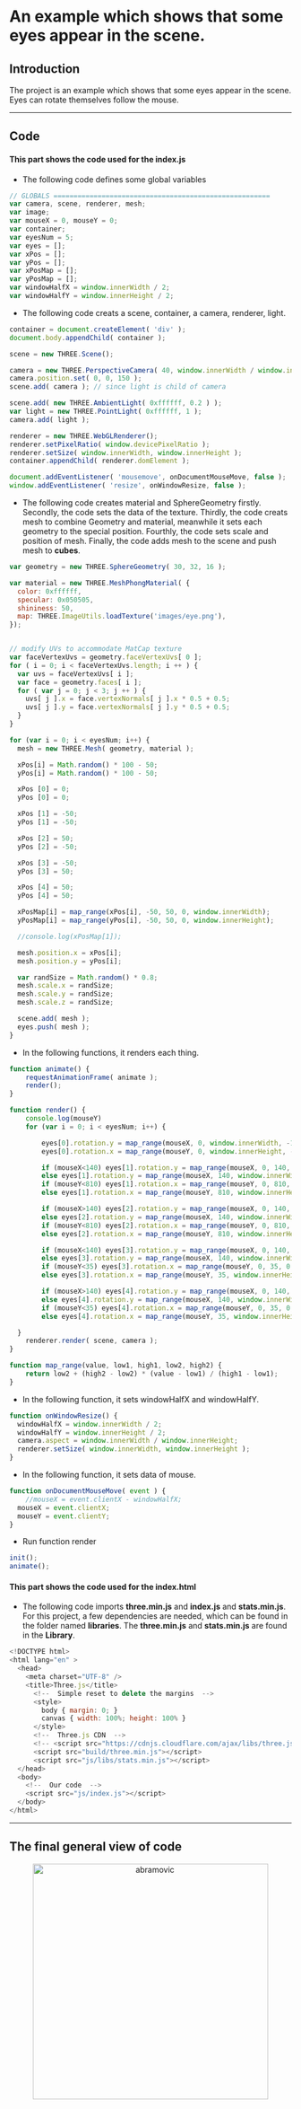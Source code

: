 # An example which shows that some eyes appear in the scene.

## Introduction

The project is an example which shows that some eyes appear in the scene. Eyes can rotate themselves follow the mouse.

---

## Code

#### This part shows the code used for the **index.js**

* The following code defines some global variables

```JavaScript
// GLOBALS ======================================================
var camera, scene, renderer, mesh;
var image;
var mouseX = 0, mouseY = 0;
var container;
var eyesNum = 5;
var eyes = [];
var xPos = [];
var yPos = [];
var xPosMap = [];
var yPosMap = [];
var windowHalfX = window.innerWidth / 2;
var windowHalfY = window.innerHeight / 2;
```

* The following code creats a scene, container, a camera, renderer, light.

```JavaScript
container = document.createElement( 'div' );
document.body.appendChild( container );

scene = new THREE.Scene();

camera = new THREE.PerspectiveCamera( 40, window.innerWidth / window.innerHeight, 1, 1000 );
camera.position.set( 0, 0, 150 );
scene.add( camera ); // since light is child of camera

scene.add( new THREE.AmbientLight( 0xffffff, 0.2 ) );
var light = new THREE.PointLight( 0xffffff, 1 );
camera.add( light );

renderer = new THREE.WebGLRenderer();
renderer.setPixelRatio( window.devicePixelRatio );
renderer.setSize( window.innerWidth, window.innerHeight );
container.appendChild( renderer.domElement );

document.addEventListener( 'mousemove', onDocumentMouseMove, false );
window.addEventListener( 'resize', onWindowResize, false );
```

* The following code creates material and SphereGeometry firstly. Secondly, the code sets the data of the texture. Thirdly, the code creats mesh to combine Geometry and material, meanwhile it sets each geometry to the special position. Fourthly, the code sets scale and position of mesh. Finally, the code adds mesh to the scene and push mesh to **cubes**.

```JavaScript
var geometry = new THREE.SphereGeometry( 30, 32, 16 );

var material = new THREE.MeshPhongMaterial( {
  color: 0xffffff,
  specular: 0x050505,
  shininess: 50,
  map: THREE.ImageUtils.loadTexture('images/eye.png'),
});


// modify UVs to accommodate MatCap texture
var faceVertexUvs = geometry.faceVertexUvs[ 0 ];
for ( i = 0; i < faceVertexUvs.length; i ++ ) {
  var uvs = faceVertexUvs[ i ];
  var face = geometry.faces[ i ];
  for ( var j = 0; j < 3; j ++ ) {
    uvs[ j ].x = face.vertexNormals[ j ].x * 0.5 + 0.5;
    uvs[ j ].y = face.vertexNormals[ j ].y * 0.5 + 0.5;
  }
}

for (var i = 0; i < eyesNum; i++) {
  mesh = new THREE.Mesh( geometry, material );

  xPos[i] = Math.random() * 100 - 50;
  yPos[i] = Math.random() * 100 - 50;

  xPos [0] = 0;
  yPos [0] = 0;

  xPos [1] = -50;
  yPos [1] = -50;

  xPos [2] = 50;
  yPos [2] = -50;

  xPos [3] = -50;
  yPos [3] = 50;

  xPos [4] = 50;
  yPos [4] = 50;

  xPosMap[i] = map_range(xPos[i], -50, 50, 0, window.innerWidth);
  yPosMap[i] = map_range(yPos[i], -50, 50, 0, window.innerHeight);

  //console.log(xPosMap[1]);

  mesh.position.x = xPos[i];
  mesh.position.y = yPos[i];

  var randSize = Math.random() * 0.8;
  mesh.scale.x = randSize;
  mesh.scale.y = randSize;
  mesh.scale.z = randSize;

  scene.add( mesh );
  eyes.push( mesh );
}
```

* In the following functions, it renders each thing.

```JavaScript
function animate() {
	requestAnimationFrame( animate );
	render();
}

function render() {
	console.log(mouseY)
	for (var i = 0; i < eyesNum; i++) {

		eyes[0].rotation.y = map_range(mouseX, 0, window.innerWidth, -1.14, 1.14);
		eyes[0].rotation.x = map_range(mouseY, 0, window.innerHeight, -1.14, 1.14);

		if (mouseX<140) eyes[1].rotation.y = map_range(mouseX, 0, 140, -0.2, 0.25);
		else eyes[1].rotation.y = map_range(mouseX, 140, window.innerWidth, 0.25, 1.14);
		if (mouseY<810) eyes[1].rotation.x = map_range(mouseY, 0, 810, -1.14, -0.25);
		else eyes[1].rotation.x = map_range(mouseY, 810, window.innerHeight, -0.25, 0);

		if (mouseX>140) eyes[2].rotation.y = map_range(mouseX, 0, 140, -0.2, 0.25);
		else eyes[2].rotation.y = map_range(mouseX, 140, window.innerWidth, 0.25, 1.14);
		if (mouseY<810) eyes[2].rotation.x = map_range(mouseY, 0, 810, -1.14, -0.25);
		else eyes[2].rotation.x = map_range(mouseY, 810, window.innerHeight, -0.25, 0);

		if (mouseX<140) eyes[3].rotation.y = map_range(mouseX, 0, 140, -0.2, 0.25);
		else eyes[3].rotation.y = map_range(mouseX, 140, window.innerWidth, 0.25, 1.14);
		if (mouseY<35) eyes[3].rotation.x = map_range(mouseY, 0, 35, 0, 0.25);
		else eyes[3].rotation.x = map_range(mouseY, 35, window.innerHeight, 0.25, 1.14);

		if (mouseX>140) eyes[4].rotation.y = map_range(mouseX, 0, 140, -0.2, 0.25);
		else eyes[4].rotation.y = map_range(mouseX, 140, window.innerWidth, 0.25, 1.14);
		if (mouseY<35) eyes[4].rotation.x = map_range(mouseY, 0, 35, 0, 0.25);
		else eyes[4].rotation.x = map_range(mouseY, 35, window.innerHeight, 0.25, 1.14);

  }
	renderer.render( scene, camera );
}

function map_range(value, low1, high1, low2, high2) {
	return low2 + (high2 - low2) * (value - low1) / (high1 - low1);
}
```

* In the following function, it sets windowHalfX and windowHalfY.

```JavaScript
function onWindowResize() {
  windowHalfX = window.innerWidth / 2;
  windowHalfY = window.innerHeight / 2;
  camera.aspect = window.innerWidth / window.innerHeight;
  renderer.setSize( window.innerWidth, window.innerHeight );
}
```

* In the following function, it sets data of mouse.

```JavaScript
function onDocumentMouseMove( event ) {
	//mouseX = event.clientX - windowHalfX;
  mouseX = event.clientX;
  mouseY = event.clientY;
}
```

* Run function render

```JavaScript
init();
animate();
```

#### This part shows the code used for the **index.html**

* The following code imports **three.min.js** and **index.js** and **stats.min.js**. For this project, a few dependencies are needed, which can be found in the folder named **libraries**. The **three.min.js** and **stats.min.js** are found in the **Library**.

```JavaScript
<!DOCTYPE html>
<html lang="en" >
  <head>
    <meta charset="UTF-8" />
    <title>Three.js</title>
      <!--  Simple reset to delete the margins  -->
      <style>
        body { margin: 0; }
        canvas { width: 100%; height: 100% }
      </style>
      <!--  Three.js CDN  -->
      <!-- <script src="https://cdnjs.cloudflare.com/ajax/libs/three.js/96/three.min.js"></script>-->
      <script src="build/three.min.js"></script>
      <script src="js/libs/stats.min.js"></script>
  </head>
  <body>
    <!--  Our code  -->
    <script src="js/index.js"></script>
  </body>
</html>
```

---

## The final general view of code
  <p align="center">
  <img alt="abramovic" src="assets/eye1.jpg" width="420" />
  </p>
